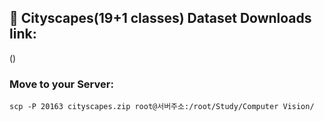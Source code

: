 ## 📌 Cityscapes(19+1 classes) Dataset Downloads link:
()

### Move to your Server:
    scp -P 20163 cityscapes.zip root@서버주소:/root/Study/Computer Vision/

